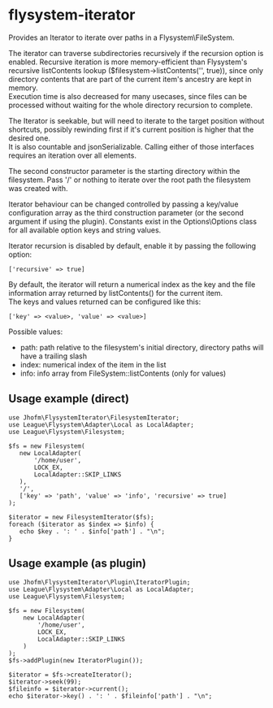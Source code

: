 # flysystem-iterator

Provides an Iterator to iterate over paths in a Flysystem\FileSystem.

The iterator can traverse subdirectories recursively if the recursion option is enabled. 
Recursive iteration is more memory-efficient than Flysystem's recursive listContents lookup 
($filesystem->listContents('', true)), since only directory contents that are part
of the current item's ancestry are kept in memory.\
Execution time is also decreased for many usecases, since files can be processed without waiting for 
the whole directory recursion to complete.

The Iterator is seekable, but will need to iterate to the target position without shortcuts, possibly rewinding 
first if it's current position is higher that the desired one.\
It is also countable and jsonSerializable. Calling either of those interfaces requires an iteration over all elements. 

The second constructor parameter is the starting directory within the filesystem.
Pass '/' or nothing to iterate over the root path the filesystem was created with. 

Iterator behaviour can be changed controlled by passing a key/value configuration array as the third
construction parameter (or the second argument if using the plugin).
Constants exist in the Options\Options class for all available option keys and string values.

Iterator recursion is disabled by default, enable it by passing the following option:
```
['recursive' => true]
```

By default, the iterator will return a numerical index as the key and the file information array returned 
by listContents() for the current item.\
The keys and values returned can be configured like this:

```
['key' => <value>, 'value' => <value>]
``` 

Possible values:

* path: path relative to the filesystem's initial directory, directory paths will have a trailing slash 
* index: numerical index of the item in the list
* info: info array from FileSystem::listContents (only for values)

## Usage example (direct) ##

 ```
use Jhofm\FlysystemIterator\FilesystemIterator;
use League\Flysystem\Adapter\Local as LocalAdapter;
use League\Flysystem\Filesystem;

$fs = new Filesystem(
    new LocalAdapter(
        '/home/user',
        LOCK_EX,
        LocalAdapter::SKIP_LINKS
    ),
    '/',
    ['key' => 'path', 'value' => 'info', 'recursive' => true]
);

$iterator = new FilesystemIterator($fs);
foreach ($iterator as $index => $info) {
    echo $key . ': ' . $info['path'] . "\n";
} 
``` 

## Usage example (as plugin) ##

```
use Jhofm\FlysystemIterator\Plugin\IteratorPlugin;
use League\Flysystem\Adapter\Local as LocalAdapter;
use League\Flysystem\Filesystem;

$fs = new Filesystem(
    new LocalAdapter(
        '/home/user',
        LOCK_EX,
        LocalAdapter::SKIP_LINKS
    )
);
$fs->addPlugin(new IteratorPlugin());

$iterator = $fs->createIterator();
$iterator->seek(99);
$fileinfo = $iterator->current();
echo $iterator->key() . ': ' . $fileinfo['path'] . "\n";

```
